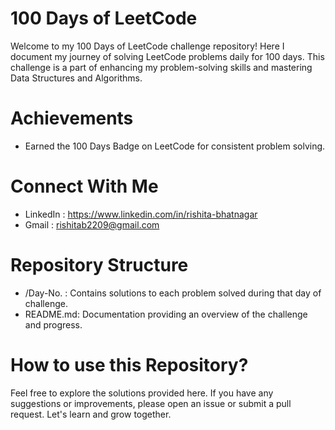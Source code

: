 <h1>100 Days of LeetCode</h1>
Welcome to my 100 Days of LeetCode challenge repository! Here I document my journey of solving LeetCode problems daily for 100 days. This challenge is a part of enhancing my problem-solving skills and mastering 
    Data Structures and Algorithms.
    <h1>Achievements</h1>
    <ul>
      <li>Earned the 100 Days Badge on LeetCode for consistent problem solving.</li>
    </ul>
    <h1>Connect With Me</h1>
    <ul>
        <li>LinkedIn : <a href = "https://www.linkedin.com/in/rishita-bhatnagar">https://www.linkedin.com/in/rishita-bhatnagar</a></li>
        <li>Gmail : <a href = "rishitab2209@gmail.com">rishitab2209@gmail.com</a></li>
    </ul>
    <h1>Repository Structure</h1>
    <ul>
      <li>/Day-No. : Contains solutions to each problem solved during that day of challenge.</li>
      <li>README.md: Documentation providing an overview of the challenge and progress.</li>
    </ul>
    <h1>How to use this Repository?</h1>
    Feel free to explore the solutions provided here. If you have any suggestions or improvements, please open an issue or submit a pull request. Let's learn and grow together.
